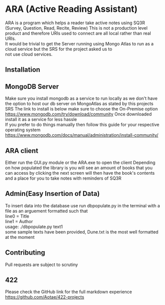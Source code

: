# ARA (Active Reading Assistant)

ARA is a program which helps a reader take active notes using SQ3R (Survey, Question, Read, Recite, Review)
This is not a production level product and therefore URIs used to connect are all local rather than real URIs.  
It would be trivial to get the Server running using Mongo Atlas to run as a cloud service but the SRS for the project asked us to  
not use cloud services.

## Installation
## MongoDB Server
Make sure you install mongodb as a service to run locally as we don't have the option to host our db server on MongoAtlas as stated by this projects SRS
The link to install is below make sure to choose the On-Premise option  
https://www.mongodb.com/try/download/community
Once downloaded install it as a service for less hassle  
If you prefer to do things manually then follow this guide for your respective operating system  
https://www.mongodb.com/docs/manual/administration/install-community/
## ARA client
Either run the GUI.py module or the ARA.exe to open the client
Depending on how populated the library is you will see an amount of books that you can access by clicking
the next screen will then have the book's contents and a place for you to take notes with reminders of SQ3R

## Admin(Easy Insertion of Data)
To insert data into the database use run dbpopulate.py in the terminal with a file as an arguement formatted such that  
line0 = Title  
line1 = Author  
usage: ./dbpopulate.py text1  
some sample texts have been provided, Dune.txt is the most well formatted at the moment

## Contributing
Pull requests are subject to scrutiny

## 422
Please check the GitHub link for the full markdown experience
https://github.com/Aotae/422-projects
